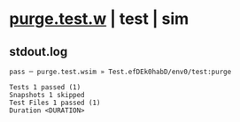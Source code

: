 # [purge.test.w](../../../../../../examples/tests/sdk_tests/queue/purge.test.w) | test | sim

## stdout.log
```log
pass ─ purge.test.wsim » Test.efDEk0habD/env0/test:purge

Tests 1 passed (1)
Snapshots 1 skipped
Test Files 1 passed (1)
Duration <DURATION>
```

